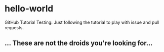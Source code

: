 # hello-world
GitHub Tutorial Testing.
Just following the tutorial to play with issue and pull requests.


## ... These are not the droids you're looking for...
